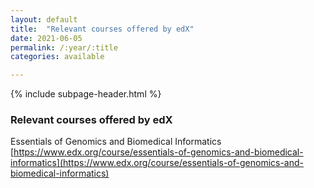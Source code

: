 ```yaml
---
layout: default
title:  "Relevant courses offered by edX"
date: 2021-06-05
permalink: /:year/:title
categories: available 

---
```


{% include subpage-header.html %}
 <br />

### Relevant courses offered by edX

Essentials of Genomics and Biomedical Informatics\
[https://www.edx.org/course/essentials-of-genomics-and-biomedical-informatics](https://www.edx.org/course/essentials-of-genomics-and-biomedical-informatics)


